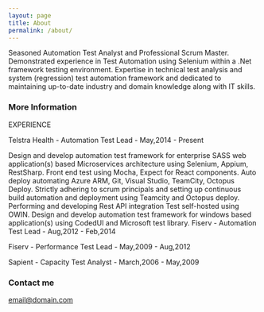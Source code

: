 ```yaml
---
layout: page
title: About
permalink: /about/
---
```


Seasoned Automation Test Analyst and Professional Scrum Master.
Demonstrated experience in Test Automation using Selenium within a .Net framework testing environment. Expertise in technical test analysis and system (regression) test automation framework and dedicated to maintaining up-to-date industry and domain knowledge along with IT skills.

### More Information

EXPERIENCE

Telstra Health - Automation Test Lead - May,2014 - Present

Design and develop automation test framework for enterprise SASS web application(s) based Microservices architecture using Selenium, Appium, RestSharp. Front end test using Mocha, Expect for React components. Auto deploy automating Azure ARM, Git, Visual Studio, TeamCity, Octopus Deploy.
Strictly adhering to scrum principals and setting up continuous build automation and deployment using Teamcity and Octopus deploy.
Performing and developing Rest API integration Test self-hosted using OWIN.
Design and develop automation test framework for windows based application(s) using CodedUI and Microsoft test library.
Fiserv - Automation Test Lead - Aug,2012 - Feb,2014

Fiserv - Performance Test Lead - May,2009 - Aug,2012

Sapient - Capacity Test Analyst - March,2006 - May,2009

### Contact me

[email@domain.com](mailto:email@domain.com)

